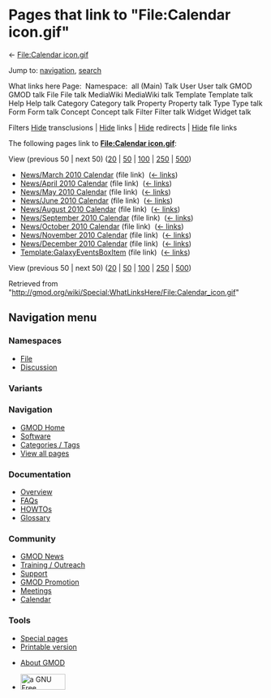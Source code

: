 <div id="mw-page-base" class="noprint">

</div>

<div id="mw-head-base" class="noprint">

</div>

<div id="content" class="mw-body" role="main">

<span id="top"></span>

<div id="mw-js-message" style="display:none;">

</div>



# <span dir="auto">Pages that link to "File:Calendar icon.gif"</span>

<div id="bodyContent">

<div id="contentSub">

← [File:Calendar
icon.gif](/wiki/File:Calendar_icon.gif "File:Calendar icon.gif")

</div>

<div id="jump-to-nav" class="mw-jump">

Jump to: [navigation](#mw-navigation), [search](#p-search)

</div>

<div id="mw-content-text">

What links here Page:  Namespace:  all (Main) Talk User User talk GMOD
GMOD talk File File talk MediaWiki MediaWiki talk Template Template talk
Help Help talk Category Category talk Property Property talk Type Type
talk Form Form talk Concept Concept talk Filter Filter talk Widget
Widget talk

Filters
[Hide](/mediawiki/index.php?title=Special:WhatLinksHere/File:Calendar_icon.gif&hidetrans=1 "Special:WhatLinksHere/File:Calendar icon.gif")
transclusions \|
[Hide](/mediawiki/index.php?title=Special:WhatLinksHere/File:Calendar_icon.gif&hidelinks=1 "Special:WhatLinksHere/File:Calendar icon.gif")
links \|
[Hide](/mediawiki/index.php?title=Special:WhatLinksHere/File:Calendar_icon.gif&hideredirs=1 "Special:WhatLinksHere/File:Calendar icon.gif")
redirects \|
[Hide](/mediawiki/index.php?title=Special:WhatLinksHere/File:Calendar_icon.gif&hideimages=1 "Special:WhatLinksHere/File:Calendar icon.gif")
file links

The following pages link to **[File:Calendar
icon.gif](/wiki/File:Calendar_icon.gif "File:Calendar icon.gif")**:

View (previous 50 \| next 50)
([20](/mediawiki/index.php?title=Special:WhatLinksHere/File:Calendar_icon.gif&limit=20 "Special:WhatLinksHere/File:Calendar icon.gif")
\|
[50](/mediawiki/index.php?title=Special:WhatLinksHere/File:Calendar_icon.gif&limit=50 "Special:WhatLinksHere/File:Calendar icon.gif")
\|
[100](/mediawiki/index.php?title=Special:WhatLinksHere/File:Calendar_icon.gif&limit=100 "Special:WhatLinksHere/File:Calendar icon.gif")
\|
[250](/mediawiki/index.php?title=Special:WhatLinksHere/File:Calendar_icon.gif&limit=250 "Special:WhatLinksHere/File:Calendar icon.gif")
\|
[500](/mediawiki/index.php?title=Special:WhatLinksHere/File:Calendar_icon.gif&limit=500 "Special:WhatLinksHere/File:Calendar icon.gif"))

- [News/March 2010
  Calendar](/wiki/News/March_2010_Calendar "News/March 2010 Calendar")
  (file link) ‎ <span class="mw-whatlinkshere-tools">([←
  links](/mediawiki/index.php?title=Special:WhatLinksHere&target=News%2FMarch+2010+Calendar "Special:WhatLinksHere"))</span>
- [News/April 2010
  Calendar](/wiki/News/April_2010_Calendar "News/April 2010 Calendar")
  (file link) ‎ <span class="mw-whatlinkshere-tools">([←
  links](/mediawiki/index.php?title=Special:WhatLinksHere&target=News%2FApril+2010+Calendar "Special:WhatLinksHere"))</span>
- [News/May 2010
  Calendar](/wiki/News/May_2010_Calendar "News/May 2010 Calendar") (file
  link) ‎ <span class="mw-whatlinkshere-tools">([←
  links](/mediawiki/index.php?title=Special:WhatLinksHere&target=News%2FMay+2010+Calendar "Special:WhatLinksHere"))</span>
- [News/June 2010
  Calendar](/wiki/News/June_2010_Calendar "News/June 2010 Calendar")
  (file link) ‎ <span class="mw-whatlinkshere-tools">([←
  links](/mediawiki/index.php?title=Special:WhatLinksHere&target=News%2FJune+2010+Calendar "Special:WhatLinksHere"))</span>
- [News/August 2010
  Calendar](/wiki/News/August_2010_Calendar "News/August 2010 Calendar")
  (file link) ‎ <span class="mw-whatlinkshere-tools">([←
  links](/mediawiki/index.php?title=Special:WhatLinksHere&target=News%2FAugust+2010+Calendar "Special:WhatLinksHere"))</span>
- [News/September 2010
  Calendar](/wiki/News/September_2010_Calendar "News/September 2010 Calendar")
  (file link) ‎ <span class="mw-whatlinkshere-tools">([←
  links](/mediawiki/index.php?title=Special:WhatLinksHere&target=News%2FSeptember+2010+Calendar "Special:WhatLinksHere"))</span>
- [News/October 2010
  Calendar](/wiki/News/October_2010_Calendar "News/October 2010 Calendar")
  (file link) ‎ <span class="mw-whatlinkshere-tools">([←
  links](/mediawiki/index.php?title=Special:WhatLinksHere&target=News%2FOctober+2010+Calendar "Special:WhatLinksHere"))</span>
- [News/November 2010
  Calendar](/wiki/News/November_2010_Calendar "News/November 2010 Calendar")
  (file link) ‎ <span class="mw-whatlinkshere-tools">([←
  links](/mediawiki/index.php?title=Special:WhatLinksHere&target=News%2FNovember+2010+Calendar "Special:WhatLinksHere"))</span>
- [News/December 2010
  Calendar](/wiki/News/December_2010_Calendar "News/December 2010 Calendar")
  (file link) ‎ <span class="mw-whatlinkshere-tools">([←
  links](/mediawiki/index.php?title=Special:WhatLinksHere&target=News%2FDecember+2010+Calendar "Special:WhatLinksHere"))</span>
- [Template:GalaxyEventsBoxItem](/wiki/Template:GalaxyEventsBoxItem "Template:GalaxyEventsBoxItem")
  (file link) ‎ <span class="mw-whatlinkshere-tools">([←
  links](/mediawiki/index.php?title=Special:WhatLinksHere&target=Template%3AGalaxyEventsBoxItem "Special:WhatLinksHere"))</span>

View (previous 50 \| next 50)
([20](/mediawiki/index.php?title=Special:WhatLinksHere/File:Calendar_icon.gif&limit=20 "Special:WhatLinksHere/File:Calendar icon.gif")
\|
[50](/mediawiki/index.php?title=Special:WhatLinksHere/File:Calendar_icon.gif&limit=50 "Special:WhatLinksHere/File:Calendar icon.gif")
\|
[100](/mediawiki/index.php?title=Special:WhatLinksHere/File:Calendar_icon.gif&limit=100 "Special:WhatLinksHere/File:Calendar icon.gif")
\|
[250](/mediawiki/index.php?title=Special:WhatLinksHere/File:Calendar_icon.gif&limit=250 "Special:WhatLinksHere/File:Calendar icon.gif")
\|
[500](/mediawiki/index.php?title=Special:WhatLinksHere/File:Calendar_icon.gif&limit=500 "Special:WhatLinksHere/File:Calendar icon.gif"))

</div>

<div class="printfooter">

Retrieved from
"<http://gmod.org/wiki/Special:WhatLinksHere/File:Calendar_icon.gif>"

</div>

<div id="catlinks" class="catlinks catlinks-allhidden">

</div>

<div class="visualClear">

</div>

</div>

</div>

<div id="mw-navigation">

## Navigation menu

<div id="mw-head">



<div id="left-navigation">

<div id="p-namespaces" class="vectorTabs" role="navigation"
aria-labelledby="p-namespaces-label">

### Namespaces

- <span id="ca-nstab-image"><a href="/wiki/File:Calendar_icon.gif" accesskey="c"
  title="View the file page [c]">File</a></span>
- <span id="ca-talk"><a
  href="/mediawiki/index.php?title=File_talk:Calendar_icon.gif&amp;action=edit&amp;redlink=1"
  accesskey="t"
  title="Discussion about the content page [t]">Discussion</a></span>

</div>

<div id="p-variants" class="vectorMenu emptyPortlet" role="navigation"
aria-labelledby="p-variants-label">

### 

### Variants[](#)

<div class="menu">

</div>

</div>

</div>

<div id="right-navigation">





</div>



</div>

</div>

</div>

<div id="mw-panel">

<div id="p-logo" role="banner">

<a href="/wiki/Main_Page"
style="background-image: url(http://gmod.org/images/GMOD-cogs.png);"
title="Visit the main page"></a>

</div>

<div id="p-Navigation" class="portal" role="navigation"
aria-labelledby="p-Navigation-label">

### Navigation

<div class="body">

- <span id="n-GMOD-Home">[GMOD Home](/wiki/Main_Page)</span>
- <span id="n-Software">[Software](/wiki/GMOD_Components)</span>
- <span id="n-Categories-.2F-Tags">[Categories /
  Tags](/wiki/Categories)</span>
- <span id="n-View-all-pages">[View all
  pages](/wiki/Special:AllPages)</span>

</div>

</div>

<div id="p-Documentation" class="portal" role="navigation"
aria-labelledby="p-Documentation-label">

### Documentation

<div class="body">

- <span id="n-Overview">[Overview](/wiki/Overview)</span>
- <span id="n-FAQs">[FAQs](/wiki/Category:FAQ)</span>
- <span id="n-HOWTOs">[HOWTOs](/wiki/Category:HOWTO)</span>
- <span id="n-Glossary">[Glossary](/wiki/Glossary)</span>

</div>

</div>

<div id="p-Community" class="portal" role="navigation"
aria-labelledby="p-Community-label">

### Community

<div class="body">

- <span id="n-GMOD-News">[GMOD News](/wiki/GMOD_News)</span>
- <span id="n-Training-.2F-Outreach">[Training /
  Outreach](/wiki/Training_and_Outreach)</span>
- <span id="n-Support">[Support](/wiki/Support)</span>
- <span id="n-GMOD-Promotion">[GMOD
  Promotion](/wiki/GMOD_Promotion)</span>
- <span id="n-Meetings">[Meetings](/wiki/Meetings)</span>
- <span id="n-Calendar">[Calendar](/wiki/Calendar)</span>

</div>

</div>

<div id="p-tb" class="portal" role="navigation"
aria-labelledby="p-tb-label">

### Tools

<div class="body">

- <span id="t-specialpages"><a href="/wiki/Special:SpecialPages" accesskey="q"
  title="A list of all special pages [q]">Special pages</a></span>
- <span id="t-print"><a
  href="/mediawiki/index.php?title=Special:WhatLinksHere/File:Calendar_icon.gif&amp;printable=yes"
  rel="alternate" accesskey="p"
  title="Printable version of this page [p]">Printable version</a></span>

</div>

</div>

</div>

</div>

<div id="footer" role="contentinfo">

- <span id="footer-places-about">[About
  GMOD](/wiki/GMOD:About "GMOD:About")</span>

<!-- -->

- <span id="footer-copyrightico">[<img src="http://www.gnu.org/graphics/gfdl-logo-small.png" width="88"
  height="31" alt="a GNU Free Documentation License" />](http://www.gnu.org/licenses/fdl-1.3.html)</span>




</div>
